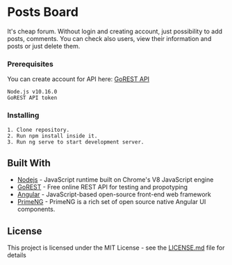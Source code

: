 # Posts Board

It's cheap forum. Without login and creating account, just possibility to add posts, comments. You can check also users, view their information and posts or just delete them.

### Prerequisites

You can create account for API here: [GoREST API](https://gorest.co.in/)
```
Node.js v10.16.0
GoREST API token
```

### Installing

```
1. Clone repository.
2. Run npm install inside it.
3. Run ng serve to start development server.
```

## Built With

* [Nodejs](https://nodejs.org/en/) - JavaScript runtime built on Chrome's V8 JavaScript engine
* [GoREST](https://gorest.co.in/) - Free online REST API for testing and propotyping
* [Angular](https://angular.io/) - JavaScript-based open-source front-end web framework
* [PrimeNG](http://primefaces.org/primeng/#/) - PrimeNG is a rich set of open source native Angular UI components.

## License

This project is licensed under the MIT License - see the [LICENSE.md](LICENSE.md) file for details
